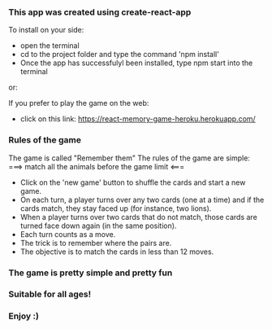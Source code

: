 ### This app was created using create-react-app

To install on your side:

- open the terminal
- cd to the project folder and type the command 'npm install'
- Once the app has successfulyl been installed, type npm start into the terminal

or:

If you prefer to play the game on the web:

- click on this link: https://react-memory-game-heroku.herokuapp.com/

### Rules of the game

The game is called "Remember them"
The rules of the game are simple: ===> match all the animals before the game limit <===

- Click on the 'new game' button to shuffle the cards and start a new game.
- On each turn, a player turns over any two cards (one at a time) and if the cards match, they stay faced up (for instance, two lions).
- When a player turns over two cards that do not match, those cards are turned face down again (in the same position).
- Each turn counts as a move.
- The trick is to remember where the pairs are.
- The objective is to match the cards in less than 12 moves.

### The game is pretty simple and pretty fun

### Suitable for all ages!

### Enjoy :)
